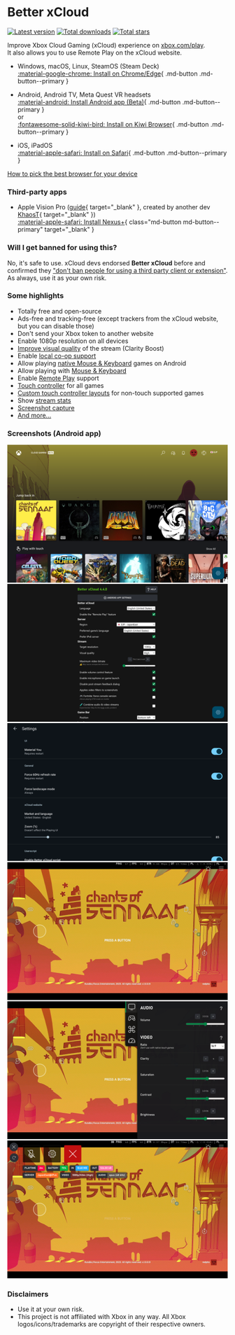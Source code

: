 # Better xCloud
[![Latest version](https://img.shields.io/github/v/release/redphx/better-xcloud?label=latest)](https://github.com/redphx/better-xcloud/releases) 
[![Total downloads](https://img.shields.io/github/downloads/redphx/better-xcloud/total?color=%23e15f2c)](https://github.com/redphx/better-xcloud/releases) 
[![Total stars](https://img.shields.io/github/stars/redphx/better-xcloud?color=%23cca400)](https://github.com/redphx/better-xcloud/stargazers)  

Improve Xbox Cloud Gaming (xCloud) experience on [xbox.com/play](https://www.xbox.com/play).  
It also allows you to use Remote Play on the xCloud website.

- Windows, macOS, Linux, SteamOS (Steam Deck)  
  [:material-google-chrome: Install on Chrome/Edge](chromium.md){ .md-button .md-button--primary }

- Android, Android TV, Meta Quest VR headsets  
  [:material-android: Install Android app (Beta)](android.md){ .md-button .md-button--primary }  
  or  
  [:fontawesome-solid-kiwi-bird: Install on Kiwi Browser](kiwi-browser.md){ .md-button .md-button--primary }  

- iOS, iPadOS  
  [:material-apple-safari: Install on Safari](safari.md){ .md-button .md-button--primary }

[How to pick the best browser for your device](browsers.md)

### Third-party apps
- Apple Vision Pro ([guide](https://gist.github.com/KhaosT/a4d90479e3cb0aae959ad55b08cd8358){ target="_blank" }, created by another dev [KhaosT](https://github.com/KhaosT){ target="_blank" })  
  [:material-apple-safari: Install Nexus+](https://apps.apple.com/us/app/nexus/id6475538023){ class="md-button md-button--primary" target="_blank" }


### Will I get banned for using this?
No, it's safe to use. xCloud devs endorsed **Better xCloud** before and confirmed they ["don't ban people for using a third party client or extension"](https://old.reddit.com/r/xcloud/comments/1b5d4dl/new_better_xcloud_feature_play_local_coop_games/kt6w1wt/). As always, use it as your own risk.

### Some highlights
- Totally free and open-source
- Ads-free and tracking-free (except trackers from the xCloud website, but you can disable those)
- Don't send your Xbox token to another website
- Enable 1080p resolution on all devices
- [Improve visual quality](clarity-boost.md) of the stream (Clarity Boost)
- Enable [local co-op support](local-co-op.md)
- Allow playing [native Mouse & Keyboard](native-mouse-and-keyboard.md) games on Android
- Allow playing with [Mouse & Keyboard](mouse-and-keyboard.md)
- Enable [Remote Play](remote-play.md) support  
- [Touch controller](features.md#touch-controller) for all games
- [Custom touch controller layouts](https://github.com/redphx/better-xcloud/discussions/241) for non-touch supported games
- Show [stream stats](stream-stats.md)  
- [Screenshot capture](screenshot-capture.md)  
- [And more...](features.md)

### Screenshots (Android app)

![Home](images/android/home.png)  
![Script settings](images/android/script-settings.png)  
![App settings](images/android/app-settings.png)  
![Playing](images/android/playing.png)  
![Stream settings](images/android/stream-settings.png)  
![Stream menu](images/android/stream-menu.png)  

### Disclaimers  
- Use it at your own risk.
- This project is not affiliated with Xbox in any way. All Xbox logos/icons/trademarks are copyright of their respective owners.
